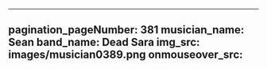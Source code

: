 ------
pagination_pageNumber: 381
musician_name: Sean
band_name: Dead Sara
img_src: images/musician0389.png
onmouseover_src: 
------